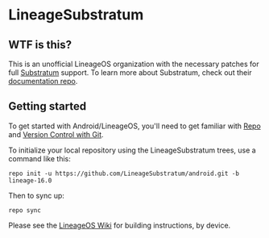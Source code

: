 LineageSubstratum
=================

WTF is this?
------------

This is an unofficial LineageOS organization with the necessary patches for full
[Substratum](https://github.com/substratum/substratum) support. To learn more about Substratum,
check out their [documentation repo](https://github.com/substratum/documentation).

Getting started
---------------

To get started with Android/LineageOS, you'll need to get
familiar with [Repo](https://source.android.com/source/using-repo.html) and [Version Control with Git](https://source.android.com/source/version-control.html).

To initialize your local repository using the LineageSubstratum trees, use a command like this:
```
repo init -u https://github.com/LineageSubstratum/android.git -b lineage-16.0
```
Then to sync up:
```
repo sync
```
Please see the [LineageOS Wiki](https://wiki.lineageos.org/) for building instructions, by device.
